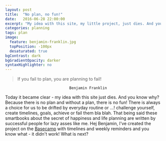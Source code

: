 ```yaml
---
layout: post
title:  "No plan, no fun!"
date:   2016-06-28 22:00:00
excerpt: "My idea with this site, my little project, just dies. And you know why? Because there is no plan and without plan there is no fun! ..."
categories: planning
tags: plan
image:
  feature: benjamin-franklin.jpg
  topPosition: -100px
  desaturated: true
bgContrast: dark
bgGradientOpacity: darker
syntaxHighlighter: no
---
```

 > If you fail to plan, you are planning to fail!

                                 Benjamin Franklin

Today it became clear - my idea with this site just dies. And you know why? Because there is no plan and without a plan, there is no fun! There is always a choice for us to be drifted by everyday routine or ...! challenge yourself, create timelines, goals, achieve or fail them bla blah. That being said these smartbooks about the secret of happiness and life planning are written by successful people for lazy asses like me. Hej Benjamin, I've created the project on the [Basecamp](https://basecamp.com/) with timelines and weekly reminders and you know what - it didn't work! What is next?
